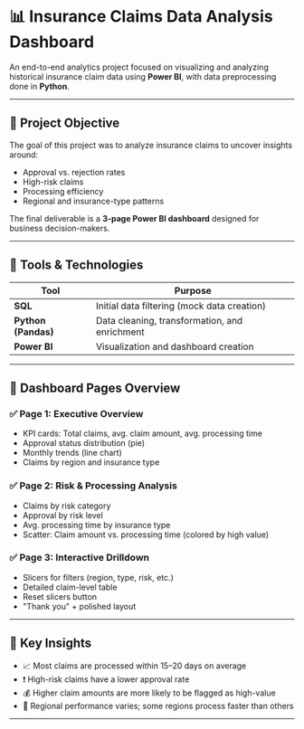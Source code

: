 # 📊 Insurance Claims Data Analysis Dashboard

An end-to-end analytics project focused on visualizing and analyzing historical insurance claim data using **Power BI**, with data preprocessing done in **Python**.

---

## 🎯 Project Objective

The goal of this project was to analyze insurance claims to uncover insights around:
- Approval vs. rejection rates
- High-risk claims
- Processing efficiency
- Regional and insurance-type patterns

The final deliverable is a **3-page Power BI dashboard** designed for business decision-makers.

---

## 🔧 Tools & Technologies

| Tool        | Purpose                             |
|-------------|-------------------------------------|
| **SQL**     | Initial data filtering (mock data creation) |
| **Python (Pandas)** | Data cleaning, transformation, and enrichment |
| **Power BI** | Visualization and dashboard creation |

---

## 📁 Dashboard Pages Overview

### ✅ Page 1: Executive Overview
- KPI cards: Total claims, avg. claim amount, avg. processing time
- Approval status distribution (pie)
- Monthly trends (line chart)
- Claims by region and insurance type

### ✅ Page 2: Risk & Processing Analysis
- Claims by risk category
- Approval by risk level
- Avg. processing time by insurance type
- Scatter: Claim amount vs. processing time (colored by high value)

### ✅ Page 3: Interactive Drilldown
- Slicers for filters (region, type, risk, etc.)
- Detailed claim-level table
- Reset slicers button
- "Thank you" + polished layout

---

## 🧠 Key Insights

- 📈 Most claims are processed within 15–20 days on average
- ❗ High-risk claims have a lower approval rate
- 💰 Higher claim amounts are more likely to be flagged as high-value
- 🧭 Regional performance varies; some regions process faster than others

---
